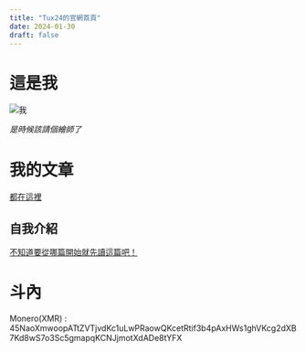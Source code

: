 ```yaml
---
title: "Tux24的官網首頁"
date: 2024-01-30
draft: false
---
```


# 這是我

![我](https://upload.wikimedia.org/wikipedia/commons/a/af/Tux.png)

*是時候該請個繪師了*

# 我的文章
[都在這裡](https://tux24.xyz/articles/)
## 自我介紹
[不知道要從哪篇開始就先讀這篇吧！](https://tux24.xyz/articles/aboutme/)
# 斗內
Monero(XMR) : 45NaoXmwoopATtZVTjvdKc1uLwPRaowQKcetRtif3b4pAxHWs1ghVKcg2dXB7Kd8wS7o3Sc5gmapqKCNJjmotXdADe8tYFX
